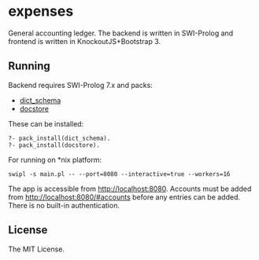 # expenses

General accounting ledger. The backend is written in SWI-Prolog
and frontend is written in KnockoutJS+Bootstrap 3.

## Running

Backend requires SWI-Prolog 7.x and packs:

 * [dict_schema](http://www.swi-prolog.org/pack/list?p=dict_schema)
 * [docstore](http://www.swi-prolog.org/pack/list?p=docstore)

These can be installed:

    ?- pack_install(dict_schema).
    ?- pack_install(docstore).

For running on *nix platform:

    swipl -s main.pl -- --port=8080 --interactive=true --workers=16

The app is accessible from <http://localhost:8080>. Accounts must
be added from <http://localhost:8080/#accounts> before any entries
can be added. There is no built-in authentication.

## License

The MIT License.
